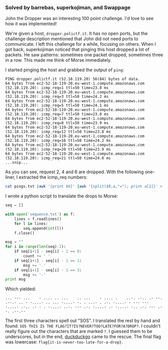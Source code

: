 ### Solved by barrebas, superkojiman, and Swappage

John the Dropper was an interesting 100 point challenge. I'd love to see how it was implemented!

<!--more-->

We're given a host, `dropper.polictf.it`. It has no open ports, but the challenge description mentioned that John did not need ports to communicate. I left this challenge for a while, focusing on others. When I got back, superkojiman noticed that pinging this host dropped a lot of packets. He saw patterns: sometimes one packet dropped, sometimes three in a row. This made me think of Morse immediately. 

I started pinging the host and grabbed the output of `ping`:

```
PING dropper.polictf.it (52.18.119.20) 56(84) bytes of data.
64 bytes from ec2-52-18-119-20.eu-west-1.compute.amazonaws.com (52.18.119.20): icmp_req=1 ttl=50 time=23.8 ms
64 bytes from ec2-52-18-119-20.eu-west-1.compute.amazonaws.com (52.18.119.20): icmp_req=3 ttl=50 time=24.2 ms
64 bytes from ec2-52-18-119-20.eu-west-1.compute.amazonaws.com (52.18.119.20): icmp_req=5 ttl=50 time=24.1 ms
64 bytes from ec2-52-18-119-20.eu-west-1.compute.amazonaws.com (52.18.119.20): icmp_req=7 ttl=50 time=23.8 ms
64 bytes from ec2-52-18-119-20.eu-west-1.compute.amazonaws.com (52.18.119.20): icmp_req=8 ttl=50 time=23.9 ms
64 bytes from ec2-52-18-119-20.eu-west-1.compute.amazonaws.com (52.18.119.20): icmp_req=12 ttl=50 time=23.8 ms
64 bytes from ec2-52-18-119-20.eu-west-1.compute.amazonaws.com (52.18.119.20): icmp_req=16 ttl=50 time=24.2 ms
64 bytes from ec2-52-18-119-20.eu-west-1.compute.amazonaws.com (52.18.119.20): icmp_req=20 ttl=50 time=23.9 ms
64 bytes from ec2-52-18-119-20.eu-west-1.compute.amazonaws.com (52.18.119.20): icmp_req=21 ttl=50 time=24.0 ms
...snip...
```

As you can see, request 2, 4 and 6 are dropped. With the following one-liner, I extracted the icmp_req numbers:

```bash
cat pings.txt |awk '{print $6}' |awk '{split($0,a,"="); print a[2]}' > sequence.txt
```

I wrote a python script to translate the drops to Morse:

```python
seq = []

with open('sequence.txt') as f:
    lines = f.readlines()
    for l in lines:
        seq.append(int(l))
    f.close()

msg = ""
for i in range(len(seq)-2):
    if seq[i+1] - seq[i] - 1 == 0:
        count += ' '
    if seq[i+1] - seq[i] - 1 == 1:
        msg += '.'
    if seq[i+1] - seq[i] - 1 == 3:
        msg += '-'
print msg
```

Which yielded:

```
... --- ...    - .... .. ...    .. ...    - .... .    ..-. .-.. .- --. .--.- .. - -....- .. ... -....- -. . ...- . .-. -....- - --- --- -....- .-.. .- - . -....- ..-. --- .-. -....- .- -....- -.. .-. --- .--. .--.--   
```

The first three characters spell out "SOS". I translated the rest by hand and found: `SOS THIS IS THE FLAG?IT?IS?NEVER?TOO?LATE?FOR?A?DROP?`. I couldn't really figure out the characters that are marked `?`. I guessed them to be underscores, but in the end, [duckduckgo](https://duckduckgo.com/?q=...+---+...++++-+....+..+...++++..+...++++-+....+.++++..-.+.-..+.-+--.+.--.-+..+-+-....-+..+...+-....-+-.+.+...-+.+.-.+-....-+-+---+---+-....-+.-..+.-+-+.+-....-+..-.+---+.-.+-....-+.-+-....-+-..+.-.+---+.--.+.--.--++++morse&ia=answer) came to the rescue. The final flag was lowercase: `flag{it-is-never-too-late-for-a-drop}`. 

